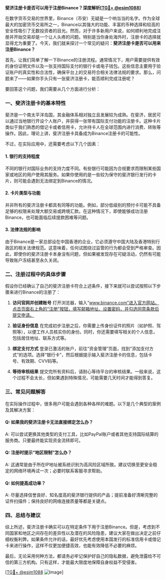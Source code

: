 **斐济注册卡是否可以用于注册Binance？深度解析[[TG💪+ @esim1088](https://t.me/s/esim1088)]**

在数字货币交易的世界里，Binance（币安）无疑是一个响当当的名字。作为全球最大的加密货币交易所之一，Binance以其强大的功能、丰富的币种选择和较高的安全性吸引了无数投资者的目光。然而，对于许多新用户来说，如何顺利地完成注册并开始交易却是一个让人头疼的问题。特别是当你身处海外时，注册卡的选择就显得尤为重要了。今天，我们就来探讨一个常见的疑问：**斐济注册卡是否可以用来注册Binance？**

首先，让我们简单了解一下Binance的注册流程。通常情况下，用户需要提供有效的身份证明文件以及一张支持国际支付的银行卡或电子钱包。这些信息主要用于验证账户的真实性和合法性，确保平台上的交易符合相关法律法规的要求。那么，问题来了——如果你手头只有一张斐济注册卡，能否顺利完成注册呢？

要回答这个问题，我们需要从几个方面进行分析：

### 一、斐济注册卡的基本特性

斐济是一个南太平洋岛国，其金融体系相对独立且发展较为成熟。在斐济，居民可以通过当地银行开设个人账户，并获得一张带有国际支付功能的注册卡。这种卡片类似于我们熟悉的借记卡或者信用卡，允许持卡人在全球范围内进行消费、转账等操作。因此，理论上讲，斐济注册卡具备成为Binance注册卡的可能性。

不过，在实际应用中，还需要考虑以下几个因素：

#### 1. 银行的支持程度
不同的银行对国际业务的支持力度不同。有些银行可能因为合规要求而限制某些国家或地区的用户使用其服务。如果你使用的是一些较为保守的斐济银行发行的卡片，则可能会遇到无法绑定到Binance的情况。

#### 2. 卡片类型与功能
并非所有的斐济注册卡都具有同等的功能。例如，部分低级别的预付卡可能不具备足够的权限来处理大额交易或跨境汇款。在这种情况下，即使能够成功注册Binance，也可能面临后续提款困难等问题。

#### 3. 法律法规的影响
由于Binance是一家总部设在中国香港的企业，它必须遵守中国大陆及香港特别行政区的相关法律规范。这意味着，任何试图绕过监管的行为都会受到严格审查。因此，即使你的斐济注册卡本身没有问题，但如果被发现存在可疑活动，仍然有可能导致账户冻结甚至永久关闭。

### 二、注册过程中的具体步骤

假设你已经确认了自己的斐济注册卡符合上述条件，接下来就可以尝试按照以下步骤来进行Binance的注册了：

1. **访问官网并创建账号**
   打开浏览器，输入“www.binance.com”进入官方网站。点击页面右上角的“注册”按钮，填写邮箱地址、设置密码，并勾选同意条款后提交申请。

2. **验证身份信息**
   在完成初步注册之后，你需要上传身份证件的照片（如护照、驾照等），以便工作人员核实你的身份。同时，你还需要填写相关的个人信息，包括居住地址、联系方式等。

3. **绑定支付方式**
   登录已激活的账户，前往“资金管理”页面，找到“添加支付方式”的选项。选择“银行卡”，然后根据提示输入斐济注册卡的信息，包括卡号、有效期、CVV码等。

4. **等待审核结果**
   提交完所有资料后，请耐心等待平台的审核结果。一般来说，这个过程不会太长，但如果遇到特殊情况，可能需要几天时间才能得到答复。

### 三、常见问题解答

在实际操作过程中，很多用户可能会遇到各种各样的难题。以下是几个典型的案例及其解决方案：

#### Q: 如果我的斐济注册卡无法直接绑定怎么办？
A: 可以尝试更换其他类型的支付工具，比如PayPal账户或者其他支持国际结算的服务商。只要最终能实现资金流转即可。

#### Q: 注册时提示“地区限制”怎么办？
A: 这通常是由于所在IP地址被系统识别为高风险区域所致。建议切换至更安全稳定的网络环境再试一次；必要时联系客服寻求帮助。

#### Q: 如何提高成功率？
A: 尽量选择信誉良好、知名度高的斐济银行提供的产品；提前准备好清晰完整的证件扫描件；保持良好的网络连接质量等都是关键点。

### 四、总结与建议

综上所述，斐济注册卡确实可以在特定条件下用于注册Binance。但是，考虑到不同国家和地区之间存在的差异性以及潜在的风险隐患，建议大家在做出决定之前仔细权衡利弊。如果条件允许的话，最好优先考虑使用本国发行的标准信用卡或借记卡来进行操作，这样不仅更加便捷高效，也能有效降低不必要的麻烦。

最后，无论采用何种方法，都请务必牢记保护好自己的隐私数据，避免泄露给不可信的第三方机构。只有这样，才能最大限度地保障自身权益不受侵害。

[[TG💪+ @esim1088](https://t.me/s/esim1088) ![Image](https://i.postimg.cc/4NQfJmqS/Snipaste-2025-05-13-00-14-12.png)]